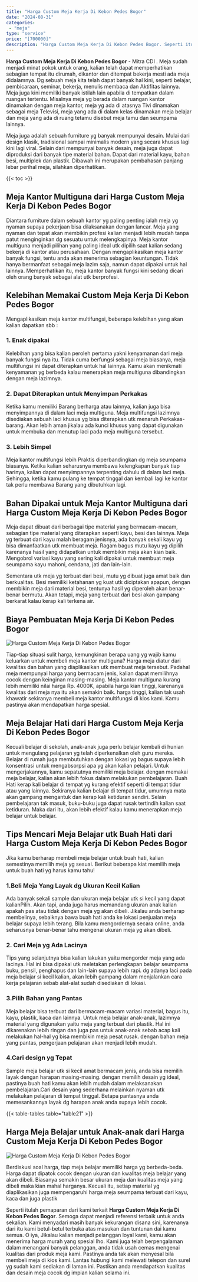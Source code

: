 ```yaml
---
title: "Harga Custom Meja Kerja Di Kebon Pedes Bogor"
date: "2024-08-31"
categories:
 - "meja"
type: "service"
price: "[700000]"
description: "Harga Custom Meja Kerja Di Kebon Pedes Bogor. Seperti itulah pemaparan dari kami terkait **Harga Custom Meja Kerja Di Kebon Pedes Bogor**. Semoga dapat menja..."
---
```


**Harga Custom Meja Kerja Di Kebon Pedes Bogor** - Mitra CDI . Meja sudah menjadi minat pokok untuk orang, kalian telah dapat memperhatikan sebagian tempat itu dirumah, dikantor dan ditempat bekerja mesti ada meja didalamnya. Dg sebuah meja kita telah dapat banyak hal kini, seperti belajar, pembicaraan, seminar, bekerja, menulis membaca dan Aktifitas lainnya. Meja juga kini memiliki banyak istilah lain apabila di tempatkan dalam ruangan tertentu. Misalnya meja yg berada dalam ruangan kantor dinamakan dengan meja kantor, meja yg ada di atasnya Tivi dinamakan sebagai meja Televisi, meja yang ada di dalam kelas dinamakan meja belajar dan meja yang ada di ruang tetamu disebut meja tamu dan seumpama lainnya.

Meja juga adalah sebuah furniture yg banyak mempunyai desain. Mulai dari design klasik, tradisional sampai minimalis modern yang secara khusus lagi kini lagi viral. Selain dari mempunyai banyak desain, meja juga dapat diproduksi dari banyak tipe material bahan. Dapat dari material kayu, bahan besi, multiplek dan plastik. Dibawah ini merupakan pembahasan panjang lebar perihal meja, silahkan diperhatikan.

{{< toc >}}

## Meja Kantor Multiguna dari Harga Custom Meja Kerja Di Kebon Pedes Bogor

Diantara furniture dalam sebuah kantor yg paling penting ialah meja yg nyaman supaya pekerjaan bisa dilaksanakan dengan lancar. Meja yang nyaman dan tepat akan membikin profesi kalian menjadi lebih mudah tanpa patut menginginkan dg sesuatu untuk melengkapinya. Meja kantor multiguna menjadi pilihan yang paling ideal utk dipilih saat kalian sedang bekerja di kantor atau perusahaan. Dengan mengaplikasikan meja kantor banyak fungsi, tentu anda akan menerima sebagian keuntungan. Tidak hanya bermanfaat sebagai meja lazim saja, namun dapat dipakai untuk hal lainnya. Memperhatikan itu, meja kantor banyak fungsi kini sedang dicari oleh orang banyak sebagai alat utk berprofesi.

## Kelebihan Memakai Custom Meja Kerja Di Kebon Pedes Bogor

Mengaplikasikan meja kantor multifungsi, beberapa kelebihan yang akan kalian dapatkan sbb :

### 1\. Enak dipakai

Kelebihan yang bisa kalian peroleh pertama yakni kenyamanan dari meja banyak fungsi nya itu. Tidak cuma berfungsi sebagai meja biasanya, meja multifungsi ini dapat diterapkan untuk hal lainnya. Kamu akan menikmati kenyamanan yg berbeda kalau menerapkan meja multiguna dibandingkan dengan meja lazimnya.

### 2\. Dapat Diterapkan untuk Menyimpan Perkakas

Ketika kamu memiliki Barang berharga atau lainnya, kalian juga bisa menyimpannya di dalam laci meja multiguna. Meja multifungsi lazimnya disediakan sebuah laci khusus yg bisa diterapkan utk menaruh Perkakas-barang. Akan lebih aman jikalau ada kunci khusus yang dapat digunakan untuk membuka dan menutup laci pada meja multiguna tersebut.

### 3\. Lebih Simpel

Meja kantor multifungsi lebih Praktis diperbandingkan dg meja seumpama biasanya. Ketika kalian seharusnya membawa kelengkapan banyak tiap harinya, kalian dapat menyimpannya terpenting dahulu di dalam laci meja. Sehingga, ketika kamu pulang ke tempat tinggal dan kembali lagi ke kantor tak perlu membawa Barang yang dibutuhkan lagi.

## Bahan Dipakai untuk Meja Kantor Multiguna dari Harga Custom Meja Kerja Di Kebon Pedes Bogor

Meja dapat dibuat dari berbagai tipe material yang bermacam-macam, sebagian tipe material yang diterapkan seperti kayu, besi dan lainnya. Meja yg terbuat dari kayu malah beragam jenisnya, ada banyak sekali kayu yg bisa dimanfaatkan utk membuat meja. Ragam bagus mutu kayu yg dipilih karenanya hasil yang didapatkan untuk membikin meja akan kian baik. Mengobrol variasi kayu yang sering kali dipakai untuk membuat meja seumpama kayu mahoni, cendana, jati dan lain-lain.

Sementara utk meja yg terbuat dari besi, mutu yg dibuat juga amat baik dan berkualitas. Besi memiliki ketahanan yg kuat utk diciptakan apapun, dengan membikin meja dari material besi, tentunya hasil yg diperoleh akan benar-benar bermutu. Akan tetapi, meja yang terbuat dari besi akan gampang berkarat kalau kerap kali terkena air.

## Biaya Pembuatan Meja Kerja Di Kebon Pedes Bogor

![Harga Custom Meja Kerja Di Kebon Pedes Bogor](/images/meja/meja-dewasa-022.jpg)

Tiap-tiap situasi sulit harga, kemungkinan berapa uang yg wajib kamu keluarkan untuk membeli meja kantor multiguna? Harga meja diatur dari kwalitas dan bahan yang diaplikasikan utk membuat meja tersebut. Padahal meja mempunyai harga yang bermacam jenis, kalian dapat memilihnya cocok dengan keinginan masing-masing. Meja kantor multiguna kurang lebih memiliki nilai harga Rp. 4000K, apabila harga kian tinggi, karenanya kwalitas dari meja nya itu akan semakin baik. harga tinggi, kalian tak usah khawatir sekiranya membeli meja kantor multifungsi di kios kami. Kamu pastinya akan mendapatkan harga spesial.

## Meja Belajar Hati dari Harga Custom Meja Kerja Di Kebon Pedes Bogor

Kecuali belajar di sekolah, anak-anak juga perlu belajar kembali di hunian untuk mengulang pelajaran yg telah diperkenalkan oleh guru mereka. Belajar di rumah juga membutuhkan dengan lokasi yg bagus supaya lebih konsentrasi untuk mengabsorpsi apa yg akan kalian pelajari. Untuk mengerjakannya, kamu sepatutnya memiliki meja belajar. dengan memakai meja belajar, kalian akan lebih fokus dalam melakukan pembelajaran. Buah Hati kerap kali belajar di tempat yg kurang efektif seperti di tempat tidur atau yang lainnya. Sekiranya kalian belajar di tempat tidur, umumnya mata akan gampang mengantuk dan kerap kali ketiduran sendiri. Selain pembelajaran tak masuk, buku-buku juga dapat rusak tertindih kalian saat ketiduran. Maka dari itu, akan lebih efektif kalau kamu menerapkan meja belajar untuk belajar.

## Tips Mencari Meja Belajar utk Buah Hati dari Harga Custom Meja Kerja Di Kebon Pedes Bogor

Jika kamu berharap membeli meja belajar untuk buah hati, kalian semestinya memilih meja yg sesuai. Berikut beberapa kiat memilih meja untuk buah hati yg harus kamu tahu!

### 1.Beli Meja Yang Layak dg Ukuran Kecil Kalian

Ada banyak sekali sample dan ukuran meja belajar utk si kecil yang dapat kalianPilih. Akan tapi, anda juga harus memandang ukuran anak kalian apakah pas atau tidak dengan meja yg akan dibeli. Jikalau anda berharap membelinya, sebaiknya bawa buah hati anda ke lokasi penjualan meja belajar supaya lebih terang. Bila kamu mengordernya secara online, anda seharusnya benar-benar tahu mengenai ukuran meja yg akan dibeli.

### 2\. Cari Meja yg Ada Lacinya

Tips yang selanjutnya bisa kalian lakukan yaitu mengorder meja yang ada lacinya. Hal ini bisa dipakai utk meletakan perlengkapan belajar seumpama buku, pensil, penghapus dan lain-lain supaya lebih rapi. dg adanya laci pada meja belajar si kecil kalian, akan lebih gampang dalam menjalankan cara kerja pelajaran sebab alat-alat sudah disediakan di lokasi.

### 3.Pilih Bahan yang Pantas

Meja belajar bisa terbuat dari bermacam-macam variasi material, bagus itu, kayu, plastik, kaca dan lainnya. Untuk meja belajar anak-anak, lazimnya material yang digunakan yaitu meja yang terbuat dari plastik. Hal ini dikarenakan lebih ringan dan juga pas untuk anak-anak sebab acap kali melakukan hal-hal yg bisa membikin meja pesat rusak. dengan bahan meja yang pantas, pengerjaan pelajaran akan menjadi lebih mudah.

### 4.Cari design yg Tepat

Sample meja belajar utk si kecil amat bermacam jenis, anda bisa memilih layak dengan harapan masing-masing. dengan memilih desain yg ideal, pastinya buah hati kamu akan lebih mudah dalam melaksanakan pembelajaran.Cari desain yang sederhana melainkan nyaman utk melakukan pelajaran di tempat tinggal. Betapa pantasnya anda memesankannya layak dg harapan anak anda supaya lebih cocok.

{{< table-tables table="table21" >}}

## Harga Meja Belajar untuk Anak-anak dari Harga Custom Meja Kerja Di Kebon Pedes Bogor

![Harga Custom Meja Kerja Di Kebon Pedes Bogor](/images/meja/meja-anak-003.jpg)

Berdiskusi soal harga, tiap meja belajar memiliki harga yg berbeda-beda. Harga dapat dipatok cocok dengan ukuran dan kwalitas meja belajar yang akan dibeli. Biasanya semakin besar ukuran meja dan kualitas meja yang dibeli maka kian mahal harganya. Kecuali itu, setiap material yg diaplikasikan juga mempengaruhi harga meja seumpama terbuat dari kayu, kaca dan juga plastik

Seperti itulah pemaparan dari kami terkait **Harga Custom Meja Kerja Di Kebon Pedes Bogor**. Semoga dapat menjadi referensi terbaik untuk anda sekalian. Kami menyadari masih banyak kekurangan disana sini, karenanya dari itu kami betul-betul terbuka atas masukan dan tuntunan dai kamu semua. O iya, Jikalau kalian menjadi pelanggan loyal kami, kamu akan menerima harga murah yang spesial lho. Kami juga telah berpengalaman dalam menangani banyak pelanggan, anda tidak usah cemas mengenai kualitas dari produk meja kami. Pastinya anda tak akan menyesal bila membeli meja di kios kami. Lantas hubungi kami melewati telepon dan surel yg sudah kami sediakan di laman ini. Pastikan anda mendapatkan kualitas dan desain meja cocok dg impian kalian selama ini.
